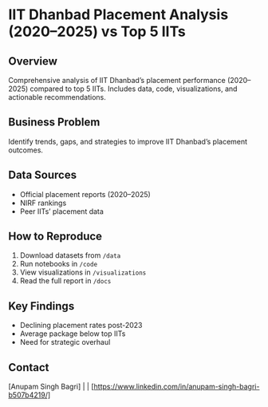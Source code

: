 # IIT Dhanbad Placement Analysis (2020–2025) vs Top 5 IITs

## Overview
Comprehensive analysis of IIT Dhanbad’s placement performance (2020–2025) compared to top 5 IITs. Includes data, code, visualizations, and actionable recommendations.

## Business Problem
Identify trends, gaps, and strategies to improve IIT Dhanbad’s placement outcomes.

## Data Sources
- Official placement reports (2020–2025)
- NIRF rankings
- Peer IITs’ placement data

## How to Reproduce
1. Download datasets from `/data`
2. Run notebooks in `/code`
3. View visualizations in `/visualizations`
4. Read the full report in `/docs`

## Key Findings
- Declining placement rates post-2023
- Average package below top IITs
- Need for strategic overhaul

## Contact
[Anupam Singh Bagri] |  | [https://www.linkedin.com/in/anupam-singh-bagri-b507b4219/]


